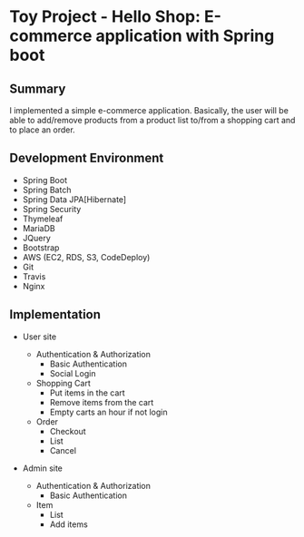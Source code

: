# Toy Project - Hello Shop: E-commerce application with Spring boot
## Summary
I implemented a simple e-commerce application.
Basically, the user will be able to add/remove products from a product list to/from a shopping cart and to place an order.

## Development Environment
- Spring Boot
- Spring Batch
- Spring Data JPA[Hibernate]
- Spring Security
- Thymeleaf
- MariaDB
- JQuery
- Bootstrap
- AWS (EC2, RDS, S3, CodeDeploy)
- Git
- Travis
- Nginx

## Implementation
* User site
    * Authentication & Authorization
        * Basic Authentication
        * Social Login
    * Shopping Cart
        * Put items in the cart
        * Remove items from the cart
        * Empty carts an hour if not login
    * Order
        * Checkout
        * List
        * Cancel

* Admin site
    * Authentication & Authorization
        * Basic Authentication
    * Item
        * List
        * Add items